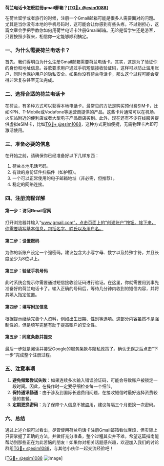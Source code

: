 **荷兰电话卡怎麽註冊gmail郵箱？[[TG💪+ @esim1088](https://t.me/s/esim1088)]**

在荷兰留学或者旅行的时候，注册一个Gmail邮箱可能是很多人需要面对的问题。尤其是当你没有本地的手机号码时，这可能会让你感到有些头疼。不过别担心，这篇文章会手把手教你如何用荷兰电话卡注册Gmail邮箱。无论是留学生还是游客，只要按照步骤来，相信你一定能够顺利搞定。

### 一、为什么需要荷兰电话卡？

首先，我们得明白为什么注册Gmail邮箱需要荷兰电话卡。其实，这是为了验证你的身份和地址信息。谷歌要求用户通过手机短信接收验证码，这样可以防止滥用账户，同时也保护用户的隐私安全。如果你没有荷兰电话卡，那么这个过程可能会变得非常复杂甚至无法完成。

### 二、选择合适的荷兰电话卡

在荷兰，有多种方式可以获得本地电话卡。最常见的方法是购买预付费SIM卡，比如KPN、T-Mobile或Vodafone等运营商提供的产品。这些卡片通常可以在机场、火车站附近的便利店或者大型电子产品商店买到。此外，现在还有不少在线服务提供虚拟eSIM卡，比如[TG💪+ @esim1088](https://t.me/s/esim1088)，这种方式更加便捷，无需物理卡片即可激活使用。

### 三、准备必要的信息

在开始之前，请确保你已经准备好以下几样东西：
1. 荷兰本地电话号码。
2. 有效的身份证件扫描件（如护照）。
3. 一个可以正常使用的电子邮箱地址（非必需，但推荐）。
4. 稳定的网络连接。

### 四、注册流程详解

#### 第一步：访问Gmail官网
打开浏览器并输入“www.gmail.com”，点击页面上的“创建账户”按钮。接下来，你需要填写基本信息，包括名字、姓氏以及用户名。

#### 第二步：设置密码
为你的新账户设定一个强密码。建议包含大小写字母、数字以及特殊字符，并且长度至少为8位以上。

#### 第三步：验证手机号码
此时系统会提示你需要通过短信接收验证码进行验证。在这里，你就需要用到事先准备好的荷兰电话卡了。输入正确的号码后，等待几分钟内收到的短信内容，并将其填入指定位置。

#### 第四步：填写附加信息
根据提示继续完善个人资料，例如出生日期、性别等选项。这部分内容虽然不是强制性的，但是填写完整有助于提高账户的安全性。

#### 第五步：同意条款并提交
最后一步就是阅读并接受Google的服务条款与隐私政策了。确认无误之后点击“下一步”完成整个注册过程。

### 五、注意事项

1. **避免频繁尝试失败**：如果连续多次输入错误验证码，可能会导致账户被锁定一段时间。因此，在操作时一定要仔细检查每一个细节。
2. **保持通讯畅通**：由于涉及到国际长途费用问题，在接收短信时最好选择资费较低的套餐。
3. **定期更换密码**：为了保障个人信息不被盗用，建议每隔三个月更换一次密码。

### 六、总结

通过上述介绍可以看出，尽管使用荷兰电话卡注册Gmail邮箱看似麻烦，但实际上只要掌握了正确的方法，并做好充分准备，整个过程其实并不难。希望这篇指南能帮助到那些正在为此苦恼的朋友！如果你对相关话题感兴趣，欢迎加入我们的讨论群组[TG💪+ @esim1088](https://t.me/s/esim1088)，与其他小伙伴一起交流经验吧！

[[TG💪+ @esim1088](https://t.me/s/esim1088) ![Image](https://i.postimg.cc/4NQfJmqS/Snipaste-2025-05-13-00-14-12.png)]